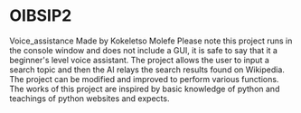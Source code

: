 # OIBSIP2
Voice_assistance
Made by Kokeletso Molefe
Please note this project runs in the console window and does not include a GUI, it is safe to say that it a beginner's level voice assistant.
The project allows the user to input a search topic and then the AI relays the search results found on Wikipedia.
The project can be modified and improved to perform various functions.
The works of this project are inspired by basic knowledge of python and teachings of python websites and expects.
